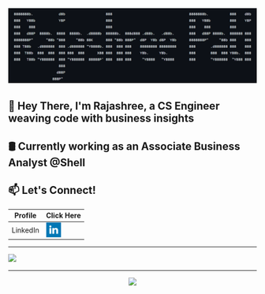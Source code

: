 ![Rajashree's Banner](https://github.com/Rajashree19/Rajashree19/blob/main/assets/Banner.PNG)
---------------------

## 🌸 Hey There, I'm Rajashree, a CS Engineer weaving code with business insights

## 🛢️ Currently working as an Associate Business Analyst @Shell

## 📫 Let's Connect!
|Profile|Click Here|
|-------|----|
|LinkedIn|<a href="https://www.linkedin.com/in/rajashree-pati/"><img align="left" alt="Arya's LinkedIn" width="30px" src="https://github.com/edent/SuperTinyIcons/blob/master/images/svg/linkedin.svg" /></a>|
---------------------

<img src="https://github-profile-trophy.vercel.app/?username=Rajashree19&theme=onedark&column=7&margin-w=15&margin-h=15%20(https://github.com/ryo-ma/github-profile-trophy)">

---------------------

<p align="center"> 
<img src="https://profile-counter.glitch.me/Rajashree19/count.svg" />
</p>